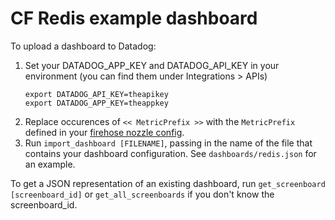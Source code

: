 # CF Redis example dashboard

To upload a dashboard to Datadog:

1. Set your DATADOG_APP_KEY and DATADOG_API_KEY in your environment (you can find them under Integrations > APIs)
   ```
   export DATADOG_API_KEY=theapikey
   export DATADOG_APP_KEY=theappkey
   ```
1. Replace occurences of `<< MetricPrefix >>` with the `MetricPrefix` defined in your [firehose nozzle config](https://github.com/cloudfoundry-incubator/datadog-firehose-nozzle).
1. Run `import_dashboard [FILENAME]`, passing in the name of the file that contains your dashboard configuration. See `dashboards/redis.json` for an example.

To get a JSON representation of an existing dashboard, run `get_screenboard [screenboard_id]` or `get_all_screenboards` if you don't know the screenboard_id.
